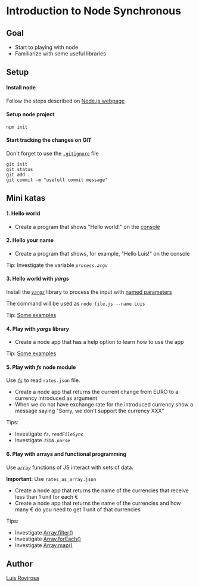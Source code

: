 # Introduction to Node Synchronous

## Goal
- Start to playing with node
- Familiarize with some useful libraries

## Setup

#### Install node
Follow the steps described on [Node.js webpage](https://nodejs.org/es/)

#### Setup node project
    npm init

#### Start tracking the changes on GIT    
Don't forget to use the [`.gitignore`](https://git-scm.com/docs/gitignore) file

    git init
    git status
    git add .
    git commit -m "usefull commit message"

## Mini katas

#### 1. Hello world 

- Create a program that shows "Hello world!" on the [console](https://nodejs.org/api/console.html)

#### 2. Hello your name
    
- Create a program that shows, for example, "Hello Luis!" on the console

Tip: Investigate the variable _`process.argv`_

#### 3. Hello world with _yargs_

Install the [_`yargs`_](https://yargs.js.org/) library to process the input with [named parameters](https://en.wikipedia.org/wiki/Named_parameter) 

The command will be used as `node file.js --name Luis`

Tip: [Some examples](https://github.com/yargs/yargs/blob/master/docs/examples.md)

#### 4. Play with _yargs_ library

- Create a node app that has a help option to learn how to use the app

Tip: [Some examples](https://github.com/yargs/yargs/blob/master/docs/examples.md)

#### 5. Play with _fs_ node module

Use [_`fs`_](https://nodejs.org/api/fs.html) to read `rates.json` file.

- Create a node app that returns the current change from EURO to a currency introduced as argument   
- When we do not have exchange rate for the introduced currency show a message saying "Sorry, we don't support the currency XXX"
 
Tips:
 - Investigate _`fs.readFileSync`_
 - Investigate _`JSON.parse`_


#### 6. Play with arrays and functional programming

Use [_`array`_](https://developer.mozilla.org/es/docs/Web/JavaScript/Referencia/Objetos_globales/Array) functions of JS interact with sets of data.

**Important**: Use `rates_as_array.json`
- Create a node app that returns the name of the currencies that receive less than 1 unit for each €
- Create a node app that returns the name of the currencies and how many € do you need to get 1 unit of that currencies

Tips:
 - Investigate [Array.filter()](https://developer.mozilla.org/es/docs/Web/JavaScript/Referencia/Objetos_globales/Array/filter)
 - Investigate [Array.forEach()](https://developer.mozilla.org/es/docs/Web/JavaScript/Referencia/Objetos_globales/Array/forEach)
 - Investigate [Array.map()](https://developer.mozilla.org/es/docs/Web/JavaScript/Referencia/Objetos_globales/Array/map) 
## Author
[Luis Rovirosa](https://twitter.com/luisrovirosa)
